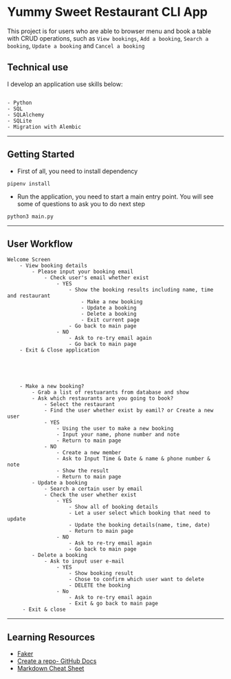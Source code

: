 # Yummy Sweet Restaurant CLI App

This project is for users who are able to browser menu and book a table with CRUD operations, such as `View bookings`, `Add a booking`, `Search a booking`, `Update a booking` and `Cancel a booking`

## Technical use

I develop an application use skills below:

```console

- Python 
- SQL
- SQLAlchemy
- SQLite
- Migration with Alembic
```

***

## Getting Started

- First of all, you need to install dependency

```
pipenv install
```

- Run the application, you need to start a main entry point. You will see some of questions to ask you to do next step

```
python3 main.py 
```

***


## User Workflow

```
Welcome Screen
	- View booking details
		- Please input your booking email
			- Check user's email whether exist
				- YES
					- Show the booking results including name, time and restaurant
						- Make a new booking
						- Update a booking
						- Delete a booking
						- Exit current page
					- Go back to main page
				- NO
					- Ask to re-try email again
					- Go back to main page
	- Exit & Close application





	- Make a new booking?
	    - Grab a list of restuarants from database and show
		- Ask which restaurants are you going to book?
			- Select the restaurant
			- Find the user whether exist by eamil? or Create a new user
			- YES
				- Using the user to make a new booking 
	          	- Input your name, phone number and note
	         	- Return to main page
	    	- NO
				- Create a new member
				- Ask to Input Time & Date & name & phone number & note
	    		- Show the result 
	      		- Return to main page
		- Update a booking
			- Search a certain user by email
			- Check the user whether exist 
				- YES
					- Show all of booking details
					- Let a user select which booking that need to update
					- Update the booking details(name, time, date)
					- Return to main page
				- NO
					- Ask to re-try email again
					- Go back to main page
	 	- Delete a booking
	  		- Ask to input user e-mail
				- YES
	   				- Show booking result
	    			- Chose to confirm which user want to delete
	      			- DELETE the booking
				- No
					- Ask to re-try email again
	       			- Exit & go back to main page
	 - Exit & close
```

***

## Learning Resources

- [Faker](https://pypi.org/project/Faker/0.7.4/)
- [Create a repo- GitHub Docs](https://docs.github.com/en/get-started/quickstart/create-a-repo)
- [Markdown Cheat Sheet](https://www.markdownguide.org/cheat-sheet/)
